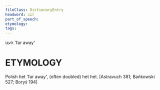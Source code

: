 ```yaml
---
fileClass: DictionaryEntry
headword: העט
part_of_speech: 
etymology: 
tags: 
---
```

העט
'far away'

ETYMOLOGY
===========
Polish het 'far away', (often doubled) het het.
[Astravuch 381; Bańkowski 527; Boryś 194]
